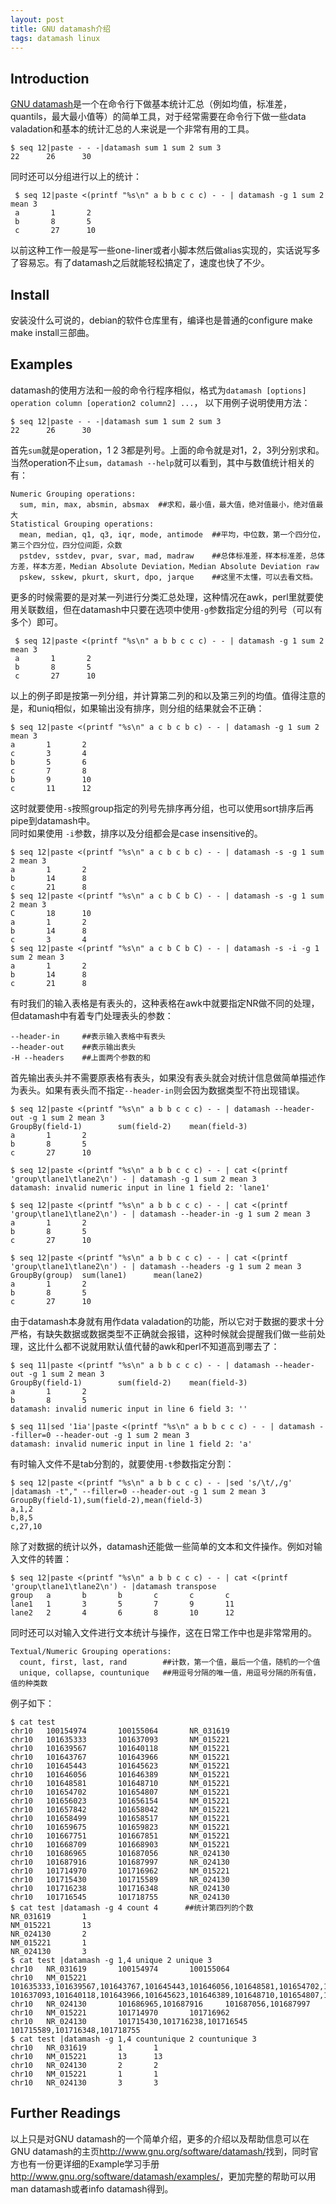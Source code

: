 ```yaml
---
layout: post
title: GNU datamash介绍
tags: datamash linux
---
```


## Introduction
[GNU datamash](http://www.gnu.org/software/datamash/)是一个在命令行下做基本统计汇总（例如均值，标准差，quantils，最大最小值等）的简单工具，对于经常需要在命令行下做一些data valadation和基本的统计汇总的人来说是一个非常有用的工具。

```
$ seq 12|paste - - -|datamash sum 1 sum 2 sum 3
22      26      30
```

同时还可以分组进行以上的统计：

```
 $ seq 12|paste <(printf "%s\n" a b b c c c) - - | datamash -g 1 sum 2 mean 3
 a       1       2
 b       8       5
 c       27      10
```

以前这种工作一般是写一些one-liner或者小脚本然后做alias实现的，实话说写多了容易忘。有了datamash之后就能轻松搞定了，速度也快了不少。

## Install
安装没什么可说的，debian的软件仓库里有，编译也是普通的configure make make install三部曲。

## Examples
datamash的使用方法和一般的命令行程序相似，格式为`datamash [options] operation column [operation2 column2] ...`，
以下用例子说明使用方法：

```
$ seq 12|paste - - -|datamash sum 1 sum 2 sum 3
22      26      30
```

首先`sum`就是operation，1 2 3都是列号。上面的命令就是对1，2，3列分别求和。  
当然operation不止`sum`，`datamash --help`就可以看到，其中与数值统计相关的有：

```
Numeric Grouping operations:
  sum, min, max, absmin, absmax  ##求和，最小值，最大值，绝对值最小，绝对值最大
Statistical Grouping operations:
  mean, median, q1, q3, iqr, mode, antimode  ##平均，中位数，第一个四分位，第三个四分位，四分位间距，众数
  pstdev, sstdev, pvar, svar, mad, madraw    ##总体标准差，样本标准差，总体方差，样本方差，Median Absolute Deviation，Median Absolute Deviation raw
  pskew, sskew, pkurt, skurt, dpo, jarque    ##这里不太懂，可以去看文档。
```

更多的时候需要的是对某一列进行分类汇总处理，这种情况在awk，perl里就要使用关联数组，但在datamash中只要在选项中使用`-g`参数指定分组的列号（可以有多个）即可。

```
 $ seq 12|paste <(printf "%s\n" a b b c c c) - - | datamash -g 1 sum 2 mean 3
 a       1       2
 b       8       5
 c       27      10
```

以上的例子即是按第一列分组，并计算第二列的和以及第三列的均值。值得注意的是，和uniq相似，如果输出没有排序，则分组的结果就会不正确：

```
$ seq 12|paste <(printf "%s\n" a c b c b c) - - | datamash -g 1 sum 2 mean 3
a       1       2
c       3       4
b       5       6
c       7       8
b       9       10
c       11      12
```

这时就要使用`-s`按照group指定的列号先排序再分组，也可以使用sort排序后再pipe到datamash中。  
同时如果使用 `-i`参数，排序以及分组都会是case insensitive的。

```
$ seq 12|paste <(printf "%s\n" a c b c b c) - - | datamash -s -g 1 sum 2 mean 3
a       1       2
b       14      8
c       21      8
$ seq 12|paste <(printf "%s\n" a c b C b C) - - | datamash -s -g 1 sum 2 mean 3
C       18      10
a       1       2
b       14      8
c       3       4
$ seq 12|paste <(printf "%s\n" a c b C b C) - - | datamash -s -i -g 1 sum 2 mean 3
a       1       2
b       14      8
c       21      8
```

有时我们的输入表格是有表头的，这种表格在awk中就要指定NR做不同的处理，但datamash中有着专门处理表头的参数： 

```
--header-in     ##表示输入表格中有表头
--header-out    ##表示输出表头
-H --headers    ##上面两个参数的和
```

首先输出表头并不需要原表格有表头，如果没有表头就会对统计信息做简单描述作为表头。如果有表头而不指定`--header-in`则会因为数据类型不符出现错误。

```
$ seq 12|paste <(printf "%s\n" a b b c c c) - - | datamash --header-out -g 1 sum 2 mean 3
GroupBy(field-1)        sum(field-2)    mean(field-3)
a       1       2
b       8       5
c       27      10

$ seq 12|paste <(printf "%s\n" a b b c c c) - - | cat <(printf 'group\tlane1\tlane2\n') - | datamash -g 1 sum 2 mean 3
datamash: invalid numeric input in line 1 field 2: 'lane1'

$ seq 12|paste <(printf "%s\n" a b b c c c) - - | cat <(printf 'group\tlane1\tlane2\n') - | datamash --header-in -g 1 sum 2 mean 3
a       1       2
b       8       5
c       27      10

$ seq 12|paste <(printf "%s\n" a b b c c c) - - | cat <(printf 'group\tlane1\tlane2\n') - | datamash --headers -g 1 sum 2 mean 3
GroupBy(group)  sum(lane1)      mean(lane2)
a       1       2
b       8       5
c       27      10
```

由于datamash本身就有用作data valadation的功能，所以它对于数据的要求十分严格，有缺失数据或数据类型不正确就会报错，这种时候就会提醒我们做一些前处理，这比什么都不说就用默认值代替的awk和perl不知道高到哪去了：

```
$ seq 11|paste <(printf "%s\n" a b b c c c) - - | datamash --header-out -g 1 sum 2 mean 3
GroupBy(field-1)        sum(field-2)    mean(field-3)
a       1       2
b       8       5
datamash: invalid numeric input in line 6 field 3: ''

$ seq 11|sed '1ia'|paste <(printf "%s\n" a b b c c c) - - | datamash --filler=0 --header-out -g 1 sum 2 mean 3
datamash: invalid numeric input in line 1 field 2: 'a'
```

有时输入文件不是tab分割的，就要使用`-t`参数指定分割：

```
$ seq 12|paste <(printf "%s\n" a b b c c c) - - |sed 's/\t/,/g' |datamash -t"," --filler=0 --header-out -g 1 sum 2 mean 3
GroupBy(field-1),sum(field-2),mean(field-3)
a,1,2
b,8,5
c,27,10
```

除了对数据的统计以外，datamash还能做一些简单的文本和文件操作。例如对输入文件的转置：

```
$ seq 12|paste <(printf "%s\n" a b b c c c) - - | cat <(printf 'group\tlane1\tlane2\n') - |datamash transpose
group   a       b       b       c       c       c
lane1   1       3       5       7       9       11
lane2   2       4       6       8       10      12
```

同时还可以对输入文件进行文本统计与操作，这在日常工作中也是非常常用的。

```
Textual/Numeric Grouping operations:
  count, first, last, rand        ##计数，第一个值，最后一个值，随机的一个值
  unique, collapse, countunique   ##用逗号分隔的唯一值，用逗号分隔的所有值，值的种类数
```

例子如下：

```
$ cat test 
chr10   100154974       100155064       NR_031619
chr10   101635333       101637093       NM_015221
chr10   101639567       101640118       NM_015221
chr10   101643767       101643966       NM_015221
chr10   101645443       101645623       NM_015221
chr10   101646056       101646389       NM_015221
chr10   101648581       101648710       NM_015221
chr10   101654702       101654807       NM_015221
chr10   101656023       101656154       NM_015221
chr10   101657842       101658042       NM_015221
chr10   101658499       101658517       NM_015221
chr10   101659675       101659823       NM_015221
chr10   101667751       101667851       NM_015221
chr10   101668709       101668903       NM_015221
chr10   101686965       101687056       NR_024130
chr10   101687916       101687997       NR_024130
chr10   101714970       101716962       NM_015221
chr10   101715430       101715589       NR_024130
chr10   101716238       101716348       NR_024130
chr10   101716545       101718755       NR_024130
$ cat test |datamash -g 4 count 4      ##统计第四列的个数
NR_031619       1
NM_015221       13
NR_024130       2
NM_015221       1
NR_024130       3
$ cat test |datamash -g 1,4 unique 2 unique 3
chr10   NR_031619       100154974       100155064
chr10   NM_015221       101635333,101639567,101643767,101645443,101646056,101648581,101654702,101656023,101657842,101658499,101659675,101667751,101668709  101637093,101640118,101643966,101645623,101646389,101648710,101654807,101656154,101658042,101658517,101659823,101667851,101668903
chr10   NR_024130       101686965,101687916     101687056,101687997
chr10   NM_015221       101714970       101716962
chr10   NR_024130       101715430,101716238,101716545   101715589,101716348,101718755
$ cat test |datamash -g 1,4 countunique 2 countunique 3
chr10   NR_031619       1       1
chr10   NM_015221       13      13
chr10   NR_024130       2       2
chr10   NM_015221       1       1
chr10   NR_024130       3       3
```

## Further Readings
以上只是对GNU datamash的一个简单介绍，更多的介绍以及帮助信息可以在GNU datamash的主页<http://www.gnu.org/software/datamash/>找到，同时官方也有一份更详细的Example学习手册<http://www.gnu.org/software/datamash/examples/>，更加完整的帮助可以用man datamash或者info datamash得到。
